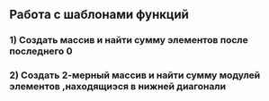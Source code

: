 ## Работа с шаблонами функций

### 1) Создать массив и найти сумму элементов после последнего 0

### 2) Создать 2-мерный массив и найти сумму модулей элементов ,находящиэся в нижней диагонали 
